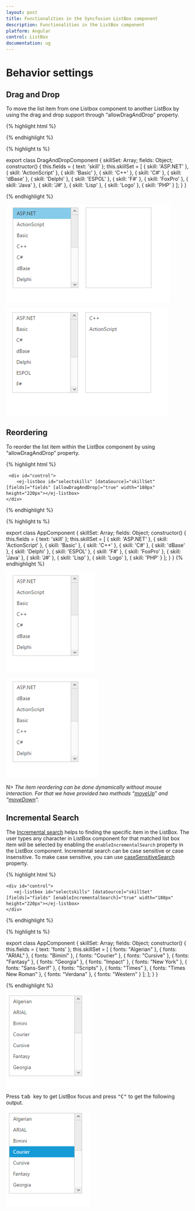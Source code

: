 ```yaml
---
layout: post
title: Functionalities in the Syncfusion ListBox component
description: Functionalities in the ListBox component
platform: Angular
control: ListBox
documentation: ug
---
```

# Behavior settings

## Drag and Drop

To move the list item from one Listbox component to another ListBox by using the drag and drop support through “allowDragAndDrop” property.

{% highlight html %}

   <div class="frame">
            <div class="contents">
                <ej-listbox id="selectskills" [dataSource]="skillSet" [fields]="fields" [allowDragAndDrop]="true" width="180px" height="220px"></ej-listbox>
            </div>
            <div class="contents">
                <ej-listbox id="selected" [allowDragAndDrop]="true" width="180px" height="220px"></ej-listbox>
            </div>
    </div>

{% endhighlight %}

{% highlight ts %}

export class DragAndDropComponent {
    skillSet: Array<any>;
    fields: Object;
    constructor() {
        this.fields = { text: 'skill' };
        this.skillSet = [
            { skill: 'ASP.NET' }, { skill: 'ActionScript' }, { skill: 'Basic' },
            { skill: 'C++' }, { skill: 'C#' }, { skill: 'dBase' }, { skill: 'Delphi' },
            { skill: 'ESPOL' }, { skill: 'F#' }, { skill: 'FoxPro' }, { skill: 'Java' },
            { skill: 'J#' }, { skill: 'Lisp' }, { skill: 'Logo' }, { skill: 'PHP' }
        ];
    }
}

{% endhighlight %}

![Drag and Drop](Drag-and-drop_images\Drag-and-drop_img1.png)

![Drag and Drop Images](Drag-and-drop_images\Drag-and-drop_img2.png)

## Reordering

To reorder the list item within the ListBox component by using “allowDragAndDrop” property.

{% highlight html %}
  
     <div id="control">
        <ej-listbox id="selectskills" [dataSource]="skillSet" [fields]="fields" [allowDragAndDrop]="true" width="180px" height="220px"></ej-listbox>
    </div>	

{% endhighlight %}

{% highlight ts %}

export class AppComponent {
    skillSet: Array<any>;
    fields: Object;
    constructor() {
        this.fields = { text: 'skill' };
        this.skillSet = [
            { skill: 'ASP.NET' }, { skill: 'ActionScript' }, { skill: 'Basic' },
            { skill: 'C++' }, { skill: 'C#' }, { skill: 'dBase' }, { skill: 'Delphi' },
            { skill: 'ESPOL' }, { skill: 'F#' }, { skill: 'FoxPro' }, { skill: 'Java' },
            { skill: 'J#' }, { skill: 'Lisp' }, { skill: 'Logo' }, { skill: 'PHP' }
        ];
    }
}
{% endhighlight %}

![Reordering](Drag-and-drop_images\Drag-and-drop_img3.png)

![Drag and Drop Reordering](Drag-and-drop_images\Drag-and-drop_img4.png)

N> _The item reordering can be done dynamically without mouse interaction. For that we have provided two methods “[moveUp](http://help.syncfusion.com/js/api/ejlistbox#methods:moveup)” and “[moveDown](http://help.syncfusion.com/js/api/ejlistbox#methods:movedown)”._

## Incremental Search

The [Incremental search](https://en.wikipedia.org/wiki/Incremental_search) helps to finding the specific item in the ListBox. The user types any character in ListBox component for that matched list box item will be selected by enabling the `enableIncrementalSearch` property in the ListBox component. Incremental search can be case sensitive or case insensitive. To make case sensitive, you can use [caseSensitiveSearch](https://help.syncfusion.com/api/js/ejlistbox#members:casesensitivesearch) property. 

{% highlight html %}

    <div id="control">
       <ej-listbox id="selectskills" [dataSource]="skillSet" [fields]="fields" [enableIncrementalSearch]="true" width="180px" height="220px"></ej-listbox>
    </div> 

{% endhighlight %}

{% highlight ts %}

export class AppComponent {
    skillSet: Array<any>;
    fields: Object;
    constructor() {
        this.fields = { text: 'fonts' };
        this.skillSet = [
            { fonts: "Algerian" },
            { fonts: "ARIAL" }, { fonts: "Bimini" }, { fonts: "Courier" },
            { fonts: "Cursive" }, { fonts: "Fantasy" }, { fonts: "Georgia" }, { fonts: "Impact" },
            { fonts: "New York" }, { fonts: "Sans-Serif" }, { fonts: "Scripts" }, { fonts: "Times" },
            { fonts: "Times New Roman" }, { fonts: "Verdana" }, { fonts: "Western" }
        ];
        ];
    }
}

{% endhighlight %}

![Incremental Search](Keyboard-interaction_images\Keyboard-interaction_img1.png)

Press <kbd> tab </kbd> key to get ListBox focus and press <kbd>"C"</kbd> to get the following output.

![Keyboard Interaction](Keyboard-interaction_images\Keyboard-interaction_img2.png)





